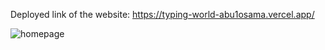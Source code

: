 Deployed link of the website: https://typing-world-abu1osama.vercel.app/

 <img src = "red1.png" alt = "homepage"/>

